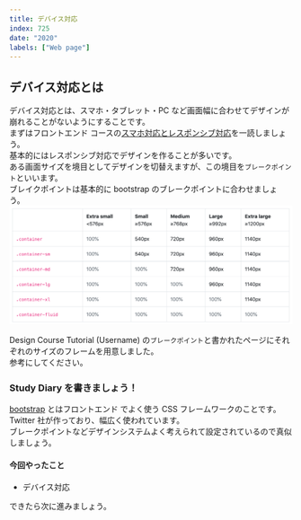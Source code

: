 ```yaml
---
title: デバイス対応
index: 725
date: "2020"
labels: ["Web page"]
---
```


## デバイス対応とは

デバイス対応とは、スマホ・タブレット・PC など画面幅に合わせてデザインが崩れることがないようにすることです。  
まずはフロントエンド コースの[スマホ対応とレスポンシブ対応](https://basic-frontend.4nonome.com/bootstrapGit/350/)を一読しましょう。  
基本的にはレスポンシブ対応でデザインを作ることが多いです。  
ある画面サイズを境目としてデザインを切替えますが、この境目を`ブレークポイント`といいます。  
ブレイクポイントは基本的に bootstrap のブレークポイントに合わせましょう。
![break point](./img/break-point.png)

Design Course Tutorial (Username) の`ブレークポイント`と書かれたページにそれぞれのサイズのフレームを用意しました。  
参考にしてください。

### Study Diary を書きましょう！

[bootstrap](https://getbootstrap.jp/) とはフロントエンド でよく使う CSS フレームワークのことです。  
Twitter 社が作っており、幅広く使われています。  
ブレークポイントなどデザインシステムよく考えられて設定されているので真似しましょう。

#### 今回やったこと

- デバイス対応

できたら次に進みましょう。
